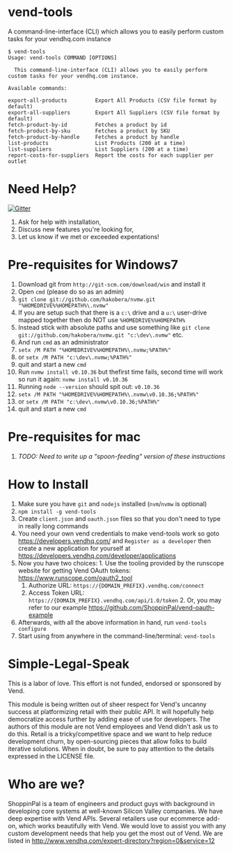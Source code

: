 # vend-tools

A command-line-interface (CLI) which allows you to easily perform custom tasks for your vendhq.com instance

```
$ vend-tools 
Usage: vend-tools COMMAND [OPTIONS]

  This command-line-interface (CLI) allows you to easily perform custom tasks for your vendhq.com instance.

Available commands:

export-all-products         Export All Products (CSV file format by default)
export-all-suppliers        Export All Suppliers (CSV file format by default)
fetch-product-by-id         Fetches a product by id
fetch-product-by-sku        Fetches a product by SKU
fetch-product-by-handle     Fetches a product by handle
list-products               List Products (200 at a time)
list-suppliers              List Suppliers (200 at a time)
report-costs-for-suppliers  Report the costs for each supplier per outlet
```

# Need Help?

[![Gitter](https://badges.gitter.im/Join%20Chat.svg)](https://gitter.im/ShoppinPal/vend-tools?utm_source=badge&utm_medium=badge&utm_campaign=pr-badge&utm_content=badge)

1. Ask for help with installation,
2. Discuss new features you're looking for,
3. Let us know if we met or exceeded expentations!

Pre-requisites for Windows7
===========================
1. Download git from `http://git-scm.com/download/win` and install it
2. Open `cmd` (please do so as an admin)
3. `git clone git://github.com/hakobera/nvmw.git "%HOMEDRIVE%%HOMEPATH%\.nvmw"`
  1. If you are setup such that there is a `c:\` drive and a `u:\` user-drive mapped together then do NOT use `%HOMEDRIVE%%HOMEPATH%`
  2. Instead stick with absolute paths and use something like `git clone git://github.com/hakobera/nvmw.git "c:\dev\.nvmw"` etc.
  3. And run `cmd` as an administrator
4. `setx /M PATH "%HOMEDRIVE%%HOMEPATH%\.nvmw;%PATH%"`
  1. or `setx /M PATH "c:\dev\.nvmw;%PATH%"`
5. quit and start a new `cmd`
6. Run `nvmw install v0.10.36` but thefirst time fails, second time will work so run it again: `nvmw install v0.10.36`
7. Running `node --version` should spit out: `v0.10.36`
8. `setx /M PATH "%HOMEDRIVE%%HOMEPATH%\.nvmw\v0.10.36;%PATH%"`
  1. or `setx /M PATH "c:\dev\.nvmw\v0.10.36;%PATH%"`
9. quit and start a new `cmd`

Pre-requisites for mac
======================
1. *TODO: Need to write up a "spoon-feeding" version of these instructions*

How to Install
==============
1. Make sure you have `git` and `nodejs` installed (`nvm`/`nvmw` is optional)
2. `npm install -g vend-tools`
3. Create `client.json` and `oauth.json` files so that you don't need to type in really long commands
  1. You need your own vend credentials to make vend-tools work so goto https://developers.vendhq.com/ and `Register as a developer` then create a new application for yourself at https://developers.vendhq.com/developer/applications
  2. Now you have two choices:
    1. Use the tooling provided by the runscope website for getting Vend OAuth tokens: https://www.runscope.com/oauth2_tool
      1. Authorize URL: `https://{DOMAIN_PREFIX}.vendhq.com/connect`      
      2. Access Token URL: `https://{DOMAIN_PREFIX}.vendhq.com/api/1.0/token`
    2. Or, you may refer to our example https://github.com/ShoppinPal/vend-oauth-example
  3. Afterwards, with all the above information in hand, run `vend-tools configure`
4. Start using from anywhere in the command-line/terminal: `vend-tools`

Simple-Legal-Speak
==================

This is a labor of love. This effort is not funded, endorsed or sponsored by Vend.

This module is being written out of sheer respect for Vend's uncanny success at platformizing retail with their public API. It will hopefully help democratize access further by adding ease of use for developers. The authors of this module are not Vend employees and Vend didn't ask us to do this. Retail is a tricky/competitive space and we want to help reduce development churn, by open-sourcing pieces that allow folks to build iterative solutions. When in doubt, be sure to pay attention to the details expressed in the LICENSE file.

Who are we?
===========

ShoppinPal is a team of engineers and product guys with background in developing core systems at well-known Silicon Valley companies. We have deep expertise with Vend APIs. Several retailers use our ecommerce add-on, which works beautifully with Vend. We would love to assist you with any custom development needs that help you get the most out of Vend. We are listed in http://www.vendhq.com/expert-directory?region=0&service=12
